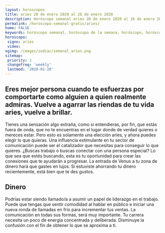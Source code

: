 ```yaml
---
layout: horoscopos
title: aries 20 de enero 2020 al 26 de enero 2020 
description: Horóscopo semanal aries 20 de enero 2020 al 26 de enero 2020. Eres mejor persona cuando te esfuerzas por comportarte como alguien a quien realmente admiras. Vuelve a agarrar las riendas de tu vida aries, vuelve a brillar.
permalink: /horoscopo-semanal-gratis/aries/
home: FALSE
keywords: horóscopo semanal, horóscopo de la semana, horóscopo, horóscopo gratis,horóscopos, horóscopo esperanza gracia, horoscopos aries la semana, horóscopos gratis, Tarot, Astrologia, Zodíaco, aries, horoscopo gratis, semanal
horoscopo:
 signo: aries
 video:  
ogimg: /images/zodiac/semanal_aries.png
sitemap:
 priority: 1
 changefreq: 'weekly'
 lastmod: '2020-01-20'
---
```




## Eres mejor persona cuando te esfuerzas por comportarte como alguien a quien realmente admiras. Vuelve a agarrar las riendas de tu vida aries, vuelve a brillar.

Tienes una sensación algo extraña, como si entendieras, por fin, que estás fuera de onda, que no te encuentras en el lugar donde de verdad quieres o mereces estar. Pero esto es solamente una elección aries, y ahora puedes elegir lo que quieras.
Una influencia estimulante en tu sector de comunicación puede ser el catalizador que necesitas para conseguir lo que quieres. ¿Buscas trabajo o buscas conectar con una persona especial? Lo que sea que estés buscando, esta es tu oportunidad para crear las conexiones que te ayudarán a progresar. La entrada de Venus a tu zona de dinero hará que gastes en lujos. Si estuviste ahorrando tu dinero recientemente, está bien que te des gustos.

## Dinero

Podrías estar siendo llamado/a a asumir un papel de liderazgo en el trabajo. Puede que tengas que sentir comodidad al hablar en público e iniciar una nueva ronda de llamadas en frío para incrementar tus ventas. La comunicación en todas sus formas, será muy importante. Tu carrera necesita un poco de energía concentrada y deliberada. Disminuye  la confusión con el fin de obtener lo que se aproxima a ti.